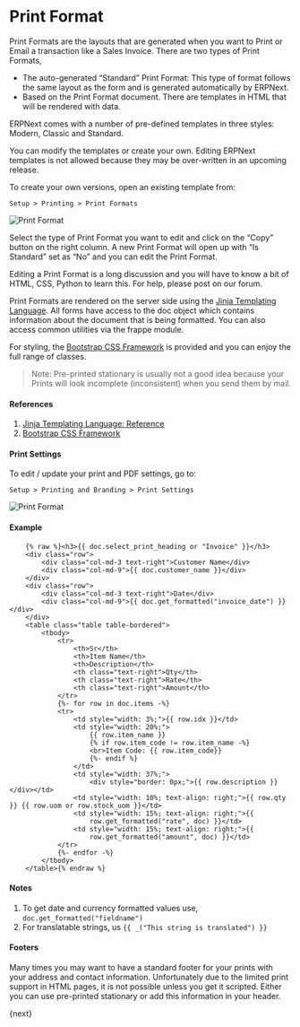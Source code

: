 # Print Format

Print Formats are the layouts that are generated when you want to Print or
Email a transaction like a Sales Invoice. There are two types of Print
Formats,

  * The auto-generated “Standard” Print Format: This type of format follows the same layout as the form and is generated automatically by ERPNext.
  * Based on the Print Format document. There are templates in HTML that will be rendered with data.

ERPNext comes with a number of pre-defined templates in three styles: Modern,
Classic and Standard.

You can modify the templates or create your own. Editing
ERPNext templates is not allowed because they may be over-written in an
upcoming release.

To create your own versions, open an existing template from:

`Setup > Printing > Print Formats`

<img alt="Print Format" class="screenshot" src="/assets/erpnext_docs/assets/img/customize/print-format.png">

Select the type of Print Format you want to edit and click on the “Copy”
button on the right column. A new Print Format will open up with “Is Standard”
set as “No” and you can edit the Print Format.

Editing a Print Format is a long discussion and you will have to know a bit of
HTML, CSS, Python to learn this. For help, please post on our forum.

Print Formats are rendered on the server side using the [Jinja Templating Language](http://jinja.pocoo.org/docs/templates/). All forms have access to the doc object which contains information about the document that is being formatted. You can also access common utilities via the frappe module.

For styling, the [Bootstrap CSS Framework](http://getbootstrap.com/) is provided and you can enjoy the full range of classes.

> Note: Pre-printed stationary is usually not a good idea because your Prints
will look incomplete (inconsistent) when you send them by mail.

#### References

1. [Jinja Templating Language: Reference](http://jinja.pocoo.org/docs/templates/)
2. [Bootstrap CSS Framework](http://getbootstrap.com/)

#### Print Settings

To edit / update your print and PDF settings, go to:

`Setup > Printing and Branding > Print Settings`

<img alt="Print Format" class="screenshot" src="/assets/erpnext_docs/assets/img/customize/print-settings.png">

#### Example

		{% raw %}<h3>{{ doc.select_print_heading or "Invoice" }}</h3>
		<div class="row">
			<div class="col-md-3 text-right">Customer Name</div>
			<div class="col-md-9">{{ doc.customer_name }}</div>
		</div>
		<div class="row">
			<div class="col-md-3 text-right">Date</div>
			<div class="col-md-9">{{ doc.get_formatted("invoice_date") }}</div>
		</div>
		<table class="table table-bordered">
			<tbody>
				<tr>
					<th>Sr</th>
					<th>Item Name</th>
					<th>Description</th>
					<th class="text-right">Qty</th>
					<th class="text-right">Rate</th>
					<th class="text-right">Amount</th>
				</tr>
				{%- for row in doc.items -%}
				<tr>
					<td style="width: 3%;">{{ row.idx }}</td>
					<td style="width: 20%;">
						{{ row.item_name }}
						{% if row.item_code != row.item_name -%}
						<br>Item Code: {{ row.item_code}}
						{%- endif %}
					</td>
					<td style="width: 37%;">
						<div style="border: 0px;">{{ row.description }}</div></td>
					<td style="width: 10%; text-align: right;">{{ row.qty }} {{ row.uom or row.stock_uom }}</td>
					<td style="width: 15%; text-align: right;">{{
						row.get_formatted("rate", doc) }}</td>
					<td style="width: 15%; text-align: right;">{{
						row.get_formatted("amount", doc) }}</td>
				</tr>
				{%- endfor -%}
			</tbody>
		</table>{% endraw %}

#### Notes

1. To get date and currency formatted values use, `doc.get_formatted("fieldname")`
1. For translatable strings, us `{{ _("This string is translated") }}`

#### Footers

Many times you may want to have a standard footer for your prints with your
address and contact information. Unfortunately due to the limited print
support in HTML pages, it is not possible unless you get it scripted. Either
you can use pre-printed stationary or add this information in your header.

{next}
